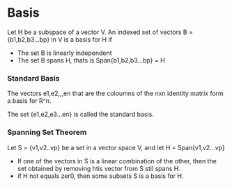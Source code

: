 # Basis

Let H be a subspace of a vector V. An indexed set of vectors B = {b1,b2,b3...bp} in V is a basis for H if 
  - The set B is linearly independent
  - The set B spans H, thats is Span{b1,b2,b3...bp} = H
 
### Standard Basis

The vectors e1,e2,,,en that are the coloumns of the nxn identity matrix form a basis for R^n.

The set {e1,e2,e3...en} is called the standard basis.

### Spanning Set Theorem

Let S = {v1,v2..vp} be a set in a vector space V, and let H = Span{v1,v2...vp}
  - If one of the vectors in S is a linear combination of the other, then the set obtained by removing htis vector from S stil spans H.
  - if H not equals zer0, then some subsets S is a basis for H.
